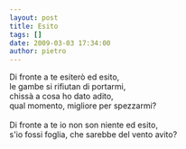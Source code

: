 ```yaml
---
layout: post
title: Esito
tags: []
date: 2009-03-03 17:34:00
author: pietro
---
```

Di fronte a te esiterò ed esito,<br/>le gambe si rifiutan di portarmi,<br/>chissà a cosa ho dato adito,<br/>qual momento, migliore per spezzarmi?<br/><br/>Di fronte a te io non son niente ed esito,<br/>s'io fossi foglia, che sarebbe del vento avito?
